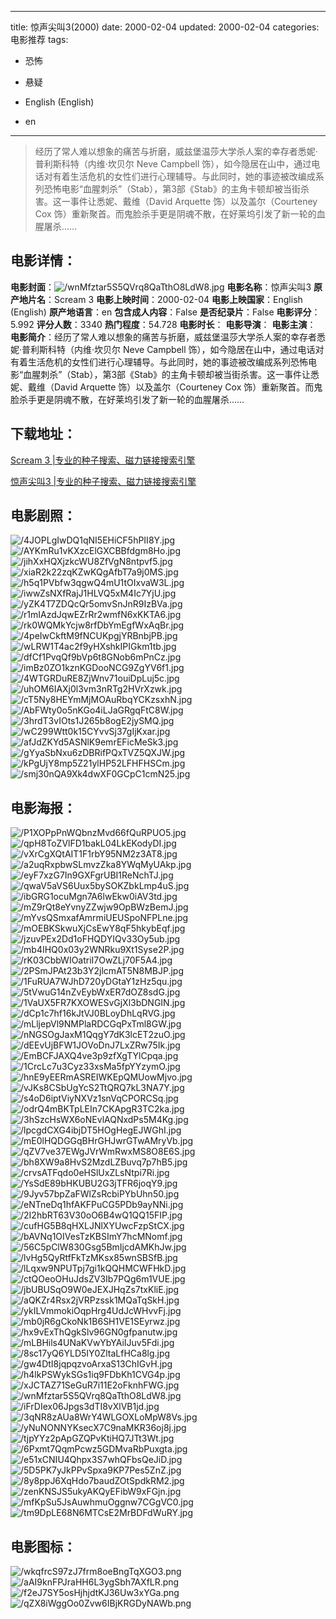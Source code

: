 
---
title: 惊声尖叫3(2000)
date: 2000-02-04
updated: 2000-02-04
categories: 电影推荐
tags:
- 恐怖
- 悬疑

- English (English)
- en
---


> 经历了常人难以想象的痛苦与折磨，威兹堡温莎大学杀人案的幸存者悉妮·普利斯科特（内维·坎贝尔 Neve Campbell 饰），如今隐居在山中，通过电话对有着生活危机的女性们进行心理辅导。与此同时，她的事迹被改编成系列恐怖电影“血腥刺杀”（Stab），第3部《Stab》的主角卡顿却被当街杀害。这一事件让悉妮、戴维（David Arquette 饰）以及盖尔（Courteney Cox 饰）重新聚首。而鬼脸杀手更是阴魂不散，在好莱坞引发了新一轮的血腥屠杀……

## **电影详情**：

**电影封面**：<img src="https://image.tmdb.org/t/p/w200/wnMfztar5S5QVrq8QaTthO8LdW8.jpg" alt="/wnMfztar5S5QVrq8QaTthO8LdW8.jpg" title="/wnMfztar5S5QVrq8QaTthO8LdW8.jpg">
**电影名称**：惊声尖叫3
**原产地片名**：Scream 3
**电影上映时间**：2000-02-04
**电影上映国家**：English (English)
**原产地语言**：en
**包含成人内容**：False
**是否纪录片**：False
**电影评分**：5.992
**评分人数**：3340
**热门程度**：54.728
**电影时长**：
**电影导演**：
**电影主演**：
**电影简介**：经历了常人难以想象的痛苦与折磨，威兹堡温莎大学杀人案的幸存者悉妮·普利斯科特（内维·坎贝尔 Neve Campbell 饰），如今隐居在山中，通过电话对有着生活危机的女性们进行心理辅导。与此同时，她的事迹被改编成系列恐怖电影“血腥刺杀”（Stab），第3部《Stab》的主角卡顿却被当街杀害。这一事件让悉妮、戴维（David Arquette 饰）以及盖尔（Courteney Cox 饰）重新聚首。而鬼脸杀手更是阴魂不散，在好莱坞引发了新一轮的血腥屠杀……

## **下载地址**：
[Scream 3 |专业的种子搜索、磁力链接搜索引擎](https://movie.amd794.com:2083/?search=Scream%203&ordering=&mode=match_phrase&page_size=10&page=1)

[惊声尖叫3 |专业的种子搜索、磁力链接搜索引擎](https://movie.amd794.com:2083/?search=%E6%83%8A%E5%A3%B0%E5%B0%96%E5%8F%AB3&ordering=&mode=match_phrase&page_size=10&page=1)
 

## **电影剧照**：
<img src="https://image.tmdb.org/t/p/original/4JOPLgIwDQ1qNI5EHiCF5hPII8Y.jpg" alt="/4JOPLgIwDQ1qNI5EHiCF5hPII8Y.jpg" title="/4JOPLgIwDQ1qNI5EHiCF5hPII8Y.jpg"><img src="https://image.tmdb.org/t/p/original/AYKmRu1vKXzcElGXCBBfdgm8Ho.jpg" alt="/AYKmRu1vKXzcElGXCBBfdgm8Ho.jpg" title="/AYKmRu1vKXzcElGXCBBfdgm8Ho.jpg"><img src="https://image.tmdb.org/t/p/original/jihXxHQXjzkcWU8ZfVgN8ntpvf5.jpg" alt="/jihXxHQXjzkcWU8ZfVgN8ntpvf5.jpg" title="/jihXxHQXjzkcWU8ZfVgN8ntpvf5.jpg"><img src="https://image.tmdb.org/t/p/original/xiaR2k22zqKZwKQgAfbT7a9j0MS.jpg" alt="/xiaR2k22zqKZwKQgAfbT7a9j0MS.jpg" title="/xiaR2k22zqKZwKQgAfbT7a9j0MS.jpg"><img src="https://image.tmdb.org/t/p/original/h5q1PVbfw3qgwQ4mU1tOIxvaW3L.jpg" alt="/h5q1PVbfw3qgwQ4mU1tOIxvaW3L.jpg" title="/h5q1PVbfw3qgwQ4mU1tOIxvaW3L.jpg"><img src="https://image.tmdb.org/t/p/original/iwwZsNXfRajJ1HLVQ5xM4Ic7YjU.jpg" alt="/iwwZsNXfRajJ1HLVQ5xM4Ic7YjU.jpg" title="/iwwZsNXfRajJ1HLVQ5xM4Ic7YjU.jpg"><img src="https://image.tmdb.org/t/p/original/yZK4T7ZDQcQr5omvSnJnR9IzBVa.jpg" alt="/yZK4T7ZDQcQr5omvSnJnR9IzBVa.jpg" title="/yZK4T7ZDQcQr5omvSnJnR9IzBVa.jpg"><img src="https://image.tmdb.org/t/p/original/r1mIAzdJqwEZrRr2wmfN6xKKTA6.jpg" alt="/r1mIAzdJqwEZrRr2wmfN6xKKTA6.jpg" title="/r1mIAzdJqwEZrRr2wmfN6xKKTA6.jpg"><img src="https://image.tmdb.org/t/p/original/rk0WQMkYcjw8rfDbYmEgfWxAqBr.jpg" alt="/rk0WQMkYcjw8rfDbYmEgfWxAqBr.jpg" title="/rk0WQMkYcjw8rfDbYmEgfWxAqBr.jpg"><img src="https://image.tmdb.org/t/p/original/4peIwCkftM9fNCUKpgjYRBnbjPB.jpg" alt="/4peIwCkftM9fNCUKpgjYRBnbjPB.jpg" title="/4peIwCkftM9fNCUKpgjYRBnbjPB.jpg"><img src="https://image.tmdb.org/t/p/original/wLRW1T4ac2f9yHXshkIPIGkm1tb.jpg" alt="/wLRW1T4ac2f9yHXshkIPIGkm1tb.jpg" title="/wLRW1T4ac2f9yHXshkIPIGkm1tb.jpg"><img src="https://image.tmdb.org/t/p/original/dfCf1PvqQf9bVp6t8GNob6mPnCz.jpg" alt="/dfCf1PvqQf9bVp6t8GNob6mPnCz.jpg" title="/dfCf1PvqQf9bVp6t8GNob6mPnCz.jpg"><img src="https://image.tmdb.org/t/p/original/imBz0ZO1kznKGDooNCG9ZgYV6f1.jpg" alt="/imBz0ZO1kznKGDooNCG9ZgYV6f1.jpg" title="/imBz0ZO1kznKGDooNCG9ZgYV6f1.jpg"><img src="https://image.tmdb.org/t/p/original/4WTGRDuRE8ZjWnv71ouiDpLuj5c.jpg" alt="/4WTGRDuRE8ZjWnv71ouiDpLuj5c.jpg" title="/4WTGRDuRE8ZjWnv71ouiDpLuj5c.jpg"><img src="https://image.tmdb.org/t/p/original/uhOM6IAXj0l3vm3nRTg2HVrXzwk.jpg" alt="/uhOM6IAXj0l3vm3nRTg2HVrXzwk.jpg" title="/uhOM6IAXj0l3vm3nRTg2HVrXzwk.jpg"><img src="https://image.tmdb.org/t/p/original/cT5Ny8HEYmMjMOAuRbqYCKzsxhN.jpg" alt="/cT5Ny8HEYmMjMOAuRbqYCKzsxhN.jpg" title="/cT5Ny8HEYmMjMOAuRbqYCKzsxhN.jpg"><img src="https://image.tmdb.org/t/p/original/AbFWty0o5nKGo4iLJaGRgqFtC8W.jpg" alt="/AbFWty0o5nKGo4iLJaGRgqFtC8W.jpg" title="/AbFWty0o5nKGo4iLJaGRgqFtC8W.jpg"><img src="https://image.tmdb.org/t/p/original/3hrdT3vIOts1J265b8ogE2jySMQ.jpg" alt="/3hrdT3vIOts1J265b8ogE2jySMQ.jpg" title="/3hrdT3vIOts1J265b8ogE2jySMQ.jpg"><img src="https://image.tmdb.org/t/p/original/wC299Wtt0k15CYvvSj37gIjKxar.jpg" alt="/wC299Wtt0k15CYvvSj37gIjKxar.jpg" title="/wC299Wtt0k15CYvvSj37gIjKxar.jpg"><img src="https://image.tmdb.org/t/p/original/afJdZKYd5ASNlK9emrEFicMeSk3.jpg" alt="/afJdZKYd5ASNlK9emrEFicMeSk3.jpg" title="/afJdZKYd5ASNlK9emrEFicMeSk3.jpg"><img src="https://image.tmdb.org/t/p/original/gYyaSbNxu6zDBRifPQxTVZ5QXJW.jpg" alt="/gYyaSbNxu6zDBRifPQxTVZ5QXJW.jpg" title="/gYyaSbNxu6zDBRifPQxTVZ5QXJW.jpg"><img src="https://image.tmdb.org/t/p/original/kPgUjY8mp5Z21ylHP52LFHFHSCm.jpg" alt="/kPgUjY8mp5Z21ylHP52LFHFHSCm.jpg" title="/kPgUjY8mp5Z21ylHP52LFHFHSCm.jpg"><img src="https://image.tmdb.org/t/p/original/smj30nQA9Xk4dwXF0GCpC1cmN25.jpg" alt="/smj30nQA9Xk4dwXF0GCpC1cmN25.jpg" title="/smj30nQA9Xk4dwXF0GCpC1cmN25.jpg">

## **电影海报**：
<img src="https://image.tmdb.org/t/p/original/P1XOPpPnWQbnzMvd66fQuRPUO5.jpg" alt="/P1XOPpPnWQbnzMvd66fQuRPUO5.jpg" title="/P1XOPpPnWQbnzMvd66fQuRPUO5.jpg"><img src="https://image.tmdb.org/t/p/original/qpH8ToZVlFD1bakL04LkEKodyDI.jpg" alt="/qpH8ToZVlFD1bakL04LkEKodyDI.jpg" title="/qpH8ToZVlFD1bakL04LkEKodyDI.jpg"><img src="https://image.tmdb.org/t/p/original/vXrCgXQtAIT1F1rbY95NM2z3AT8.jpg" alt="/vXrCgXQtAIT1F1rbY95NM2z3AT8.jpg" title="/vXrCgXQtAIT1F1rbY95NM2z3AT8.jpg"><img src="https://image.tmdb.org/t/p/original/a2uqRxpbwSLmvzZka8YWqMyUAkp.jpg" alt="/a2uqRxpbwSLmvzZka8YWqMyUAkp.jpg" title="/a2uqRxpbwSLmvzZka8YWqMyUAkp.jpg"><img src="https://image.tmdb.org/t/p/original/eyF7xzG7In9GXFgrUBI1ReNchTJ.jpg" alt="/eyF7xzG7In9GXFgrUBI1ReNchTJ.jpg" title="/eyF7xzG7In9GXFgrUBI1ReNchTJ.jpg"><img src="https://image.tmdb.org/t/p/original/qwaV5aVS6Uux5bySOKZbkLmp4uS.jpg" alt="/qwaV5aVS6Uux5bySOKZbkLmp4uS.jpg" title="/qwaV5aVS6Uux5bySOKZbkLmp4uS.jpg"><img src="https://image.tmdb.org/t/p/original/ibGRG1ocuMgn7A6lwEkw0iAV3td.jpg" alt="/ibGRG1ocuMgn7A6lwEkw0iAV3td.jpg" title="/ibGRG1ocuMgn7A6lwEkw0iAV3td.jpg"><img src="https://image.tmdb.org/t/p/original/mZ9rQt8eYvnyZZwjw9OpBWzBemJ.jpg" alt="/mZ9rQt8eYvnyZZwjw9OpBWzBemJ.jpg" title="/mZ9rQt8eYvnyZZwjw9OpBWzBemJ.jpg"><img src="https://image.tmdb.org/t/p/original/mYvsQSmxafAmrmiUEUSpoNFPLne.jpg" alt="/mYvsQSmxafAmrmiUEUSpoNFPLne.jpg" title="/mYvsQSmxafAmrmiUEUSpoNFPLne.jpg"><img src="https://image.tmdb.org/t/p/original/mOEBKSkwuXjCsEwY8qF5hkybEqf.jpg" alt="/mOEBKSkwuXjCsEwY8qF5hkybEqf.jpg" title="/mOEBKSkwuXjCsEwY8qF5hkybEqf.jpg"><img src="https://image.tmdb.org/t/p/original/jzuvPEx2Dd1oFHQDYIQv33Oy5ub.jpg" alt="/jzuvPEx2Dd1oFHQDYIQv33Oy5ub.jpg" title="/jzuvPEx2Dd1oFHQDYIQv33Oy5ub.jpg"><img src="https://image.tmdb.org/t/p/original/mb4IHQ0x03y2WNRku9Xt1Syse2P.jpg" alt="/mb4IHQ0x03y2WNRku9Xt1Syse2P.jpg" title="/mb4IHQ0x03y2WNRku9Xt1Syse2P.jpg"><img src="https://image.tmdb.org/t/p/original/rK03CbbWIOatriI7OwZLj70F5A4.jpg" alt="/rK03CbbWIOatriI7OwZLj70F5A4.jpg" title="/rK03CbbWIOatriI7OwZLj70F5A4.jpg"><img src="https://image.tmdb.org/t/p/original/2PSmJPAt23b3Y2jlcmAT5N8MBJP.jpg" alt="/2PSmJPAt23b3Y2jlcmAT5N8MBJP.jpg" title="/2PSmJPAt23b3Y2jlcmAT5N8MBJP.jpg"><img src="https://image.tmdb.org/t/p/original/1FuRUA7WJhD720yDGtaY1zHz5qu.jpg" alt="/1FuRUA7WJhD720yDGtaY1zHz5qu.jpg" title="/1FuRUA7WJhD720yDGtaY1zHz5qu.jpg"><img src="https://image.tmdb.org/t/p/original/5tVwuG14nZvEybWxER7dOZ8sdG.jpg" alt="/5tVwuG14nZvEybWxER7dOZ8sdG.jpg" title="/5tVwuG14nZvEybWxER7dOZ8sdG.jpg"><img src="https://image.tmdb.org/t/p/original/1VaUX5FR7KXOWESvGjXl3bDNGIN.jpg" alt="/1VaUX5FR7KXOWESvGjXl3bDNGIN.jpg" title="/1VaUX5FR7KXOWESvGjXl3bDNGIN.jpg"><img src="https://image.tmdb.org/t/p/original/dCp1c7hf16kJtVJ0BLoyDhLqRVG.jpg" alt="/dCp1c7hf16kJtVJ0BLoyDhLqRVG.jpg" title="/dCp1c7hf16kJtVJ0BLoyDhLqRVG.jpg"><img src="https://image.tmdb.org/t/p/original/mLljepVl9NMPlaRDCGqPxTml8GW.jpg" alt="/mLljepVl9NMPlaRDCGqPxTml8GW.jpg" title="/mLljepVl9NMPlaRDCGqPxTml8GW.jpg"><img src="https://image.tmdb.org/t/p/original/nNGSOgJaxM1QqgY7dK3lcET2zuO.jpg" alt="/nNGSOgJaxM1QqgY7dK3lcET2zuO.jpg" title="/nNGSOgJaxM1QqgY7dK3lcET2zuO.jpg"><img src="https://image.tmdb.org/t/p/original/dEEvUjBFW1JOVoDnJ7LxZRw75Ik.jpg" alt="/dEEvUjBFW1JOVoDnJ7LxZRw75Ik.jpg" title="/dEEvUjBFW1JOVoDnJ7LxZRw75Ik.jpg"><img src="https://image.tmdb.org/t/p/original/EmBCFJAXQ4ve3p9zfXgTYlCpqa.jpg" alt="/EmBCFJAXQ4ve3p9zfXgTYlCpqa.jpg" title="/EmBCFJAXQ4ve3p9zfXgTYlCpqa.jpg"><img src="https://image.tmdb.org/t/p/original/1CrcLc7u3Cyz33xsMa5fpYYzymO.jpg" alt="/1CrcLc7u3Cyz33xsMa5fpYYzymO.jpg" title="/1CrcLc7u3Cyz33xsMa5fpYYzymO.jpg"><img src="https://image.tmdb.org/t/p/original/hnE9yEERmASREIWKEpQMUowMjvo.jpg" alt="/hnE9yEERmASREIWKEpQMUowMjvo.jpg" title="/hnE9yEERmASREIWKEpQMUowMjvo.jpg"><img src="https://image.tmdb.org/t/p/original/vJKs8CSbUgYcS2TtQRQ7kL3NA7Y.jpg" alt="/vJKs8CSbUgYcS2TtQRQ7kL3NA7Y.jpg" title="/vJKs8CSbUgYcS2TtQRQ7kL3NA7Y.jpg"><img src="https://image.tmdb.org/t/p/original/s4oD6iptViyNXVz1snVqCPORCSq.jpg" alt="/s4oD6iptViyNXVz1snVqCPORCSq.jpg" title="/s4oD6iptViyNXVz1snVqCPORCSq.jpg"><img src="https://image.tmdb.org/t/p/original/odrQ4mBKTpLEIn7CKApgR3TC2ka.jpg" alt="/odrQ4mBKTpLEIn7CKApgR3TC2ka.jpg" title="/odrQ4mBKTpLEIn7CKApgR3TC2ka.jpg"><img src="https://image.tmdb.org/t/p/original/3hSzcHsWX6oNEvlAQNxdPs5M4Kg.jpg" alt="/3hSzcHsWX6oNEvlAQNxdPs5M4Kg.jpg" title="/3hSzcHsWX6oNEvlAQNxdPs5M4Kg.jpg"><img src="https://image.tmdb.org/t/p/original/lpcgdCXG4ibjDT5HOgHegEJWGhI.jpg" alt="/lpcgdCXG4ibjDT5HOgHegEJWGhI.jpg" title="/lpcgdCXG4ibjDT5HOgHegEJWGhI.jpg"><img src="https://image.tmdb.org/t/p/original/mE0lHQDGGqBHrGHJwrGTwAMryVb.jpg" alt="/mE0lHQDGGqBHrGHJwrGTwAMryVb.jpg" title="/mE0lHQDGGqBHrGHJwrGTwAMryVb.jpg"><img src="https://image.tmdb.org/t/p/original/qZV7ve37EWgJVrWmRwxMS8O8E6S.jpg" alt="/qZV7ve37EWgJVrWmRwxMS8O8E6S.jpg" title="/qZV7ve37EWgJVrWmRwxMS8O8E6S.jpg"><img src="https://image.tmdb.org/t/p/original/bh8XW9a8HvS2MzdLZBuvq7p7hB5.jpg" alt="/bh8XW9a8HvS2MzdLZBuvq7p7hB5.jpg" title="/bh8XW9a8HvS2MzdLZBuvq7p7hB5.jpg"><img src="https://image.tmdb.org/t/p/original/crvsATFqdo0eHSlUxZLsNtpi7Ri.jpg" alt="/crvsATFqdo0eHSlUxZLsNtpi7Ri.jpg" title="/crvsATFqdo0eHSlUxZLsNtpi7Ri.jpg"><img src="https://image.tmdb.org/t/p/original/YsSdE89bHKUBU2G3jTFR6joqY9.jpg" alt="/YsSdE89bHKUBU2G3jTFR6joqY9.jpg" title="/YsSdE89bHKUBU2G3jTFR6joqY9.jpg"><img src="https://image.tmdb.org/t/p/original/9Jyv57bpZaFWlZsRcbiPYbUhn50.jpg" alt="/9Jyv57bpZaFWlZsRcbiPYbUhn50.jpg" title="/9Jyv57bpZaFWlZsRcbiPYbUhn50.jpg"><img src="https://image.tmdb.org/t/p/original/eNTneDq1hfAKFPuCG5PDb9ayNNi.jpg" alt="/eNTneDq1hfAKFPuCG5PDb9ayNNi.jpg" title="/eNTneDq1hfAKFPuCG5PDb9ayNNi.jpg"><img src="https://image.tmdb.org/t/p/original/2I2hbRT63V30oO6B4wQ1QQ15FIP.jpg" alt="/2I2hbRT63V30oO6B4wQ1QQ15FIP.jpg" title="/2I2hbRT63V30oO6B4wQ1QQ15FIP.jpg"><img src="https://image.tmdb.org/t/p/original/cufHG5B8qHXLJNlXYUwcFzpStCX.jpg" alt="/cufHG5B8qHXLJNlXYUwcFzpStCX.jpg" title="/cufHG5B8qHXLJNlXYUwcFzpStCX.jpg"><img src="https://image.tmdb.org/t/p/original/bAVNq1OIVesTzKBSImY7hcMNomf.jpg" alt="/bAVNq1OIVesTzKBSImY7hcMNomf.jpg" title="/bAVNq1OIVesTzKBSImY7hcMNomf.jpg"><img src="https://image.tmdb.org/t/p/original/56C5pClW830Gsg5BmIjcdAMKhJw.jpg" alt="/56C5pClW830Gsg5BmIjcdAMKhJw.jpg" title="/56C5pClW830Gsg5BmIjcdAMKhJw.jpg"><img src="https://image.tmdb.org/t/p/original/lvHg5QyRtfFkTzMKsx85wnSBSfB.jpg" alt="/lvHg5QyRtfFkTzMKsx85wnSBSfB.jpg" title="/lvHg5QyRtfFkTzMKsx85wnSBSfB.jpg"><img src="https://image.tmdb.org/t/p/original/lLqxw9NPUTpj7gi1kQQHMCWFHkD.jpg" alt="/lLqxw9NPUTpj7gi1kQQHMCWFHkD.jpg" title="/lLqxw9NPUTpj7gi1kQQHMCWFHkD.jpg"><img src="https://image.tmdb.org/t/p/original/ctQOeoOHuJdsZV3Ib7PQg6m1VUE.jpg" alt="/ctQOeoOHuJdsZV3Ib7PQg6m1VUE.jpg" title="/ctQOeoOHuJdsZV3Ib7PQg6m1VUE.jpg"><img src="https://image.tmdb.org/t/p/original/jbUBUSqO9W0eJEXJHqZs7txKliE.jpg" alt="/jbUBUSqO9W0eJEXJHqZs7txKliE.jpg" title="/jbUBUSqO9W0eJEXJHqZs7txKliE.jpg"><img src="https://image.tmdb.org/t/p/original/aQKZr4Rsx2jVRPzssk1MQaTqSkH.jpg" alt="/aQKZr4Rsx2jVRPzssk1MQaTqSkH.jpg" title="/aQKZr4Rsx2jVRPzssk1MQaTqSkH.jpg"><img src="https://image.tmdb.org/t/p/original/ykILVmmokiOqpHrg4UdJcWHvvFj.jpg" alt="/ykILVmmokiOqpHrg4UdJcWHvvFj.jpg" title="/ykILVmmokiOqpHrg4UdJcWHvvFj.jpg"><img src="https://image.tmdb.org/t/p/original/mb0jR6gCkoNk1B6SH1VE1SEyrwz.jpg" alt="/mb0jR6gCkoNk1B6SH1VE1SEyrwz.jpg" title="/mb0jR6gCkoNk1B6SH1VE1SEyrwz.jpg"><img src="https://image.tmdb.org/t/p/original/hx9vExThQgkSlv96GN0gfpanutw.jpg" alt="/hx9vExThQgkSlv96GN0gfpanutw.jpg" title="/hx9vExThQgkSlv96GN0gfpanutw.jpg"><img src="https://image.tmdb.org/t/p/original/mLBHils4UNaKVwYbYAiIJuv5Fdi.jpg" alt="/mLBHils4UNaKVwYbYAiIJuv5Fdi.jpg" title="/mLBHils4UNaKVwYbYAiIJuv5Fdi.jpg"><img src="https://image.tmdb.org/t/p/original/8sc17yQ6YLD5IY0ZltaLfHCa8lg.jpg" alt="/8sc17yQ6YLD5IY0ZltaLfHCa8lg.jpg" title="/8sc17yQ6YLD5IY0ZltaLfHCa8lg.jpg"><img src="https://image.tmdb.org/t/p/original/gw4DtI8jqpqzvoArxaS13ChIGvH.jpg" alt="/gw4DtI8jqpqzvoArxaS13ChIGvH.jpg" title="/gw4DtI8jqpqzvoArxaS13ChIGvH.jpg"><img src="https://image.tmdb.org/t/p/original/h4lkPSWykSGs1iq9FDbKh1CVG4p.jpg" alt="/h4lkPSWykSGs1iq9FDbKh1CVG4p.jpg" title="/h4lkPSWykSGs1iq9FDbKh1CVG4p.jpg"><img src="https://image.tmdb.org/t/p/original/xJCTAZ71SeGuR7i11E2oFknhFWG.jpg" alt="/xJCTAZ71SeGuR7i11E2oFknhFWG.jpg" title="/xJCTAZ71SeGuR7i11E2oFknhFWG.jpg"><img src="https://image.tmdb.org/t/p/original/wnMfztar5S5QVrq8QaTthO8LdW8.jpg" alt="/wnMfztar5S5QVrq8QaTthO8LdW8.jpg" title="/wnMfztar5S5QVrq8QaTthO8LdW8.jpg"><img src="https://image.tmdb.org/t/p/original/iFrDIex06Jpgs3dTI8vXlVB1jd.jpg" alt="/iFrDIex06Jpgs3dTI8vXlVB1jd.jpg" title="/iFrDIex06Jpgs3dTI8vXlVB1jd.jpg"><img src="https://image.tmdb.org/t/p/original/3qNR8zAUa8WrY4WLGOXLoMpW8Vs.jpg" alt="/3qNR8zAUa8WrY4WLGOXLoMpW8Vs.jpg" title="/3qNR8zAUa8WrY4WLGOXLoMpW8Vs.jpg"><img src="https://image.tmdb.org/t/p/original/yNuNONNYKsecX7C9naMKR36oj8j.jpg" alt="/yNuNONNYKsecX7C9naMKR36oj8j.jpg" title="/yNuNONNYKsecX7C9naMKR36oj8j.jpg"><img src="https://image.tmdb.org/t/p/original/tjpYYz2pApGZQPvKtiHQ7JTt3Wt.jpg" alt="/tjpYYz2pApGZQPvKtiHQ7JTt3Wt.jpg" title="/tjpYYz2pApGZQPvKtiHQ7JTt3Wt.jpg"><img src="https://image.tmdb.org/t/p/original/6Pxmt7QqmPcwz5GDMvaRbPuxgta.jpg" alt="/6Pxmt7QqmPcwz5GDMvaRbPuxgta.jpg" title="/6Pxmt7QqmPcwz5GDMvaRbPuxgta.jpg"><img src="https://image.tmdb.org/t/p/original/e51xCNIU4Qhpx3S7whQFbsQeJiD.jpg" alt="/e51xCNIU4Qhpx3S7whQFbsQeJiD.jpg" title="/e51xCNIU4Qhpx3S7whQFbsQeJiD.jpg"><img src="https://image.tmdb.org/t/p/original/5D5PK7yJkPPvSpxa9KP7Pes5ZnZ.jpg" alt="/5D5PK7yJkPPvSpxa9KP7Pes5ZnZ.jpg" title="/5D5PK7yJkPPvSpxa9KP7Pes5ZnZ.jpg"><img src="https://image.tmdb.org/t/p/original/8y8ppJ6XqHdo7baudZOtSpdkRM2.jpg" alt="/8y8ppJ6XqHdo7baudZOtSpdkRM2.jpg" title="/8y8ppJ6XqHdo7baudZOtSpdkRM2.jpg"><img src="https://image.tmdb.org/t/p/original/zenKNSJS5ukyAKQyEFibW9xFGjn.jpg" alt="/zenKNSJS5ukyAKQyEFibW9xFGjn.jpg" title="/zenKNSJS5ukyAKQyEFibW9xFGjn.jpg"><img src="https://image.tmdb.org/t/p/original/mfKpSu5JsAuwhmuOggnw7CGgVC0.jpg" alt="/mfKpSu5JsAuwhmuOggnw7CGgVC0.jpg" title="/mfKpSu5JsAuwhmuOggnw7CGgVC0.jpg"><img src="https://image.tmdb.org/t/p/original/tm9DpLE68N6MTCsE2MrBDFdWuRY.jpg" alt="/tm9DpLE68N6MTCsE2MrBDFdWuRY.jpg" title="/tm9DpLE68N6MTCsE2MrBDFdWuRY.jpg">

## **电影图标**：
<img src="https://image.tmdb.org/t/p/original/wkqfrcS97zJ7frm8oeBngTqXGO3.png" alt="/wkqfrcS97zJ7frm8oeBngTqXGO3.png" title="/wkqfrcS97zJ7frm8oeBngTqXGO3.png"><img src="https://image.tmdb.org/t/p/original/aAI9knFPJraHH6L3ygSbh7AXfLR.png" alt="/aAI9knFPJraHH6L3ygSbh7AXfLR.png" title="/aAI9knFPJraHH6L3ygSbh7AXfLR.png"><img src="https://image.tmdb.org/t/p/original/f2eJ7SY5osHjhjdtKJ36Uw3xYGa.png" alt="/f2eJ7SY5osHjhjdtKJ36Uw3xYGa.png" title="/f2eJ7SY5osHjhjdtKJ36Uw3xYGa.png"><img src="https://image.tmdb.org/t/p/original/qZX8iWggOo0Zvw6IBjKRGDyNAWb.png" alt="/qZX8iWggOo0Zvw6IBjKRGDyNAWb.png" title="/qZX8iWggOo0Zvw6IBjKRGDyNAWb.png">
